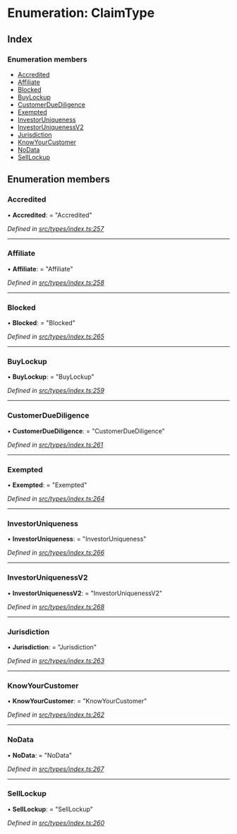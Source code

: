 # Enumeration: ClaimType

## Index

### Enumeration members

* [Accredited](claimtype.md#accredited)
* [Affiliate](claimtype.md#affiliate)
* [Blocked](claimtype.md#blocked)
* [BuyLockup](claimtype.md#buylockup)
* [CustomerDueDiligence](claimtype.md#customerduediligence)
* [Exempted](claimtype.md#exempted)
* [InvestorUniqueness](claimtype.md#investoruniqueness)
* [InvestorUniquenessV2](claimtype.md#investoruniquenessv2)
* [Jurisdiction](claimtype.md#jurisdiction)
* [KnowYourCustomer](claimtype.md#knowyourcustomer)
* [NoData](claimtype.md#nodata)
* [SellLockup](claimtype.md#selllockup)

## Enumeration members

###  Accredited

• **Accredited**: = "Accredited"

*Defined in [src/types/index.ts:257](https://github.com/PolymathNetwork/polymesh-sdk/blob/959efb76/src/types/index.ts#L257)*

___

###  Affiliate

• **Affiliate**: = "Affiliate"

*Defined in [src/types/index.ts:258](https://github.com/PolymathNetwork/polymesh-sdk/blob/959efb76/src/types/index.ts#L258)*

___

###  Blocked

• **Blocked**: = "Blocked"

*Defined in [src/types/index.ts:265](https://github.com/PolymathNetwork/polymesh-sdk/blob/959efb76/src/types/index.ts#L265)*

___

###  BuyLockup

• **BuyLockup**: = "BuyLockup"

*Defined in [src/types/index.ts:259](https://github.com/PolymathNetwork/polymesh-sdk/blob/959efb76/src/types/index.ts#L259)*

___

###  CustomerDueDiligence

• **CustomerDueDiligence**: = "CustomerDueDiligence"

*Defined in [src/types/index.ts:261](https://github.com/PolymathNetwork/polymesh-sdk/blob/959efb76/src/types/index.ts#L261)*

___

###  Exempted

• **Exempted**: = "Exempted"

*Defined in [src/types/index.ts:264](https://github.com/PolymathNetwork/polymesh-sdk/blob/959efb76/src/types/index.ts#L264)*

___

###  InvestorUniqueness

• **InvestorUniqueness**: = "InvestorUniqueness"

*Defined in [src/types/index.ts:266](https://github.com/PolymathNetwork/polymesh-sdk/blob/959efb76/src/types/index.ts#L266)*

___

###  InvestorUniquenessV2

• **InvestorUniquenessV2**: = "InvestorUniquenessV2"

*Defined in [src/types/index.ts:268](https://github.com/PolymathNetwork/polymesh-sdk/blob/959efb76/src/types/index.ts#L268)*

___

###  Jurisdiction

• **Jurisdiction**: = "Jurisdiction"

*Defined in [src/types/index.ts:263](https://github.com/PolymathNetwork/polymesh-sdk/blob/959efb76/src/types/index.ts#L263)*

___

###  KnowYourCustomer

• **KnowYourCustomer**: = "KnowYourCustomer"

*Defined in [src/types/index.ts:262](https://github.com/PolymathNetwork/polymesh-sdk/blob/959efb76/src/types/index.ts#L262)*

___

###  NoData

• **NoData**: = "NoData"

*Defined in [src/types/index.ts:267](https://github.com/PolymathNetwork/polymesh-sdk/blob/959efb76/src/types/index.ts#L267)*

___

###  SellLockup

• **SellLockup**: = "SellLockup"

*Defined in [src/types/index.ts:260](https://github.com/PolymathNetwork/polymesh-sdk/blob/959efb76/src/types/index.ts#L260)*
